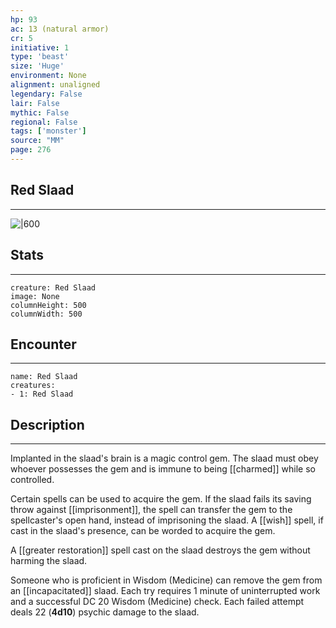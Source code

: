 ```yaml
---
hp: 93
ac: 13 (natural armor)
cr: 5
initiative: 1
type: 'beast'    
size: 'Huge'
environment: None
alignment: unaligned
legendary: False
lair: False
mythic: False
regional: False
tags: ['monster']
source: "MM"
page: 276
---
```


## Red Slaad
---

![|600](D:/Program%20Files/5e.tools/img/bestiary/MM/Red%20Slaad.jpg)

## Stats
---

```statblock
creature: Red Slaad
image: None
columnHeight: 500
columnWidth: 500
```

## Encounter
---

```encounter-table
name: Red Slaad
creatures:
- 1: Red Slaad
```

## Description
---


Implanted in the slaad's brain is a magic control gem. The slaad must obey whoever possesses the gem and is immune to being [[charmed]] while so controlled.

Certain spells can be used to acquire the gem. If the slaad fails its saving throw against [[imprisonment]], the spell can transfer the gem to the spellcaster's open hand, instead of imprisoning the slaad. A [[wish]] spell, if cast in the slaad's presence, can be worded to acquire the gem.

A [[greater restoration]] spell cast on the slaad destroys the gem without harming the slaad.

Someone who is proficient in Wisdom (Medicine) can remove the gem from an [[incapacitated]] slaad. Each try requires 1 minute of uninterrupted work and a successful DC 20 Wisdom (Medicine) check. Each failed attempt deals 22 (**4d10**) psychic damage to the slaad.





